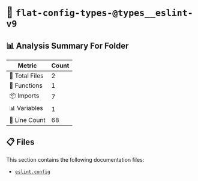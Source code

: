 # 📁 `flat-config-types-@types__eslint-v9`

## 📊 Analysis Summary For Folder

| Metric | Count |
|--------|-------|
| 📁 Total Files | 2 |
| 🔧 Functions | 1 |
| 📦 Imports | 7 |
| 📊 Variables | 1 |
| 🔢 Line Count | 68 |


## 📋 Files

This section contains the following documentation files:

- [`eslint.config`](./eslint.config.md)
